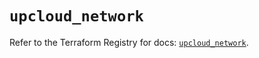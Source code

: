 # `upcloud_network`

Refer to the Terraform Registry for docs: [`upcloud_network`](https://registry.terraform.io/providers/upcloudltd/upcloud/5.16.0/docs/resources/network).

